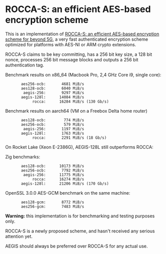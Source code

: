 # ROCCA-S: an efficient AES-based encryption scheme

This is an implementation of [ROCCA-S: an efficient AES-based encryption scheme for beyond 5G](https://www.ietf.org/archive/id/draft-nakano-rocca-s-03.html), a very fast authenticated encryption scheme optimized for platforms with AES-NI or ARM crypto extensions.

ROCCA-S claims to be key committing, has a 256 bit key size, a 128 bit nonce, processes 256 bit message blocks and outputs a 256 bit authentication tag.

Benchmark results on x86_64 (Macbook Pro, 2,4 GHz Core i9, single core):

```text
       aes256-ocb:       4681 MiB/s            
       aes128-ocb:       6040 MiB/s
        aegis-256:       9297 MiB/s
       aegis-128l:      14084 MiB/s
            rocca:      16284 MiB/s (130 Gb/s)
```

Benchmark results on aarch64 (VM on a Freebox Delta home router)

```text
       aes128-ocb:        774 MiB/s
       aes256-ocb:        579 MiB/s
        aegis-256:       1197 MiB/s
       aegis-128l:       1763 MiB/s
            rocca:       2291 MiB/s (18 Gb/s)
```

On Rocket Lake (Xeon E-2386G), AEGIS-128L still outperforms ROCCA:

Zig benchmarks:

```text
       aes128-ocb:      10173 MiB/s
       aes256-ocb:       7792 MiB/s
        aegis-256:      11775 MiB/s
            rocca:      16274 MiB/s
       aegis-128l:      21206 MiB/s (170 Gb/s)
```

OpenSSL 3.0.0 AES-GCM benchmark on the same machine:

```text
       aes128-gcm:       8772 MiB/s
       aes256-gcm:       7483 MiB/s
```

**Warning:** this implementation is for benchmarking and testing purposes only.

ROCCA-S is a newly proposed scheme, and hasn't received any serious attention yet.

AEGIS should always be preferred over ROCCA-S for any actual use.
